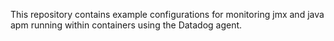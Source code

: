 This repository contains example configurations for monitoring jmx and java apm running within containers using the Datadog agent.
